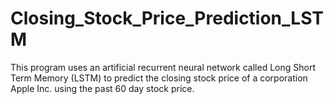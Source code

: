 # Closing_Stock_Price_Prediction_LSTM
This program uses an artificial recurrent neural network called Long Short Term Memory (LSTM)
to predict the closing stock price of a corporation Apple Inc. using the past 60 day stock price.
